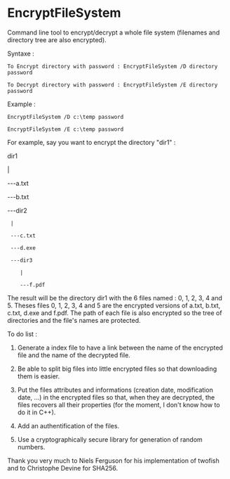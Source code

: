 # EncryptFileSystem
Command line tool to encrypt/decrypt a whole file system (filenames and directory tree are also encrypted). 

Syntaxe :
	
	To Encrypt directory with password : EncryptFileSystem /D directory password
	
	To Decrypt directory with password : EncryptFileSystem /E directory password

Example :

	EncryptFileSystem /D c:\temp password
	
	EncryptFileSystem /E c:\temp password

For example, say you want to encrypt the directory "dir1" :

dir1

  |
  
  ---a.txt
  
  ---b.txt
  
  ---dir2
  
     |
     
     ---c.txt
     
     ---d.exe
     
     ---dir3
     
        |
        
        ---f.pdf

The result will be the directory dir1 with the 6 files named : 0, 1, 2, 3, 4 and 5. Theses files 0, 1, 2, 3, 4 and 5 are the encrypted versions of a.txt, b.txt, c.txt, d.exe and f.pdf. The path of each file is also encrypted so the tree of directories and the file's names are protected.


	
To do list :

1) Generate a index file to have a link between the name of the encrypted file and the name of the decrypted file.

2) Be able to split big files into little encrypted files so that downloading them is easier.

3) Put the files attributes and informations (creation date, modification date, ...) in the encrypted files so that, when they are decrypted, the files recovers all their properties (for the moment, I don't know how to do it in C++).

4) Add an authentification of the files.

5) Use a cryptographically secure library for generation of random numbers.



Thank you very much to Niels Ferguson for his implementation of twofish and to Christophe Devine for SHA256.
